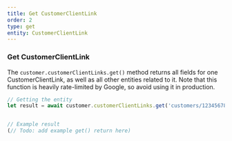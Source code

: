 ```yaml
---
title: Get CustomerClientLink
order: 2
type: get
entity: CustomerClientLink
---
```


### Get CustomerClientLink

The `customer.customerClientLinks.get()` method returns all fields for one CustomerClientLink, as well as all other entities related to it. Note that this function is heavily rate-limited by Google, so avoid using it in production.

```javascript
// Getting the entity
let result = await customer.customerClientLinks.get('customers/1234567890/customerClientLinks/123123123')
```

```javascript

// Example result
(// Todo: add example get() return here)

```
